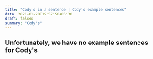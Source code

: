 ```yaml
---
title: "Cody's in a sentence | Cody's example sentences"
date: 2021-01-20T19:57:50+05:30
draft: falses
summary: "Cody's"
---
```

## Unfortunately, we have no example sentences for Cody's                 
